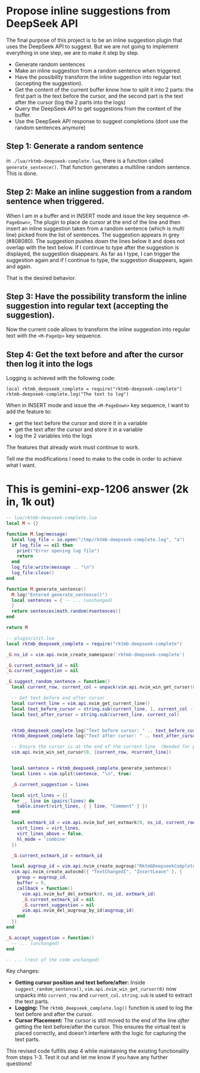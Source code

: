 # Propose inline suggestions from DeepSeek API

The final purpose of this project is to be an inline suggestion plugin that uses the DeepSeek API to suggest.
But we are not going to implement everything in one step, we are to make it step by step.

- Generate random sentences
- Make an inline suggestion from a random sentence when triggered.
- Have the possibility transform the inline suggestion into regular text (accepting the suggestion).
- Get the content of the current buffer know how to split it into 2 parts: the first part is the text before the cursor, and the second part is the text after the cursor (log the 2 parts into the logs)
- Query the DeepSeek API to get suggestions from the content of the buffer.
- Use the DeepSeek API response to suggest completions (dont use the random sentences anymore)

## Step 1: Generate a random sentence

in `./lua/rktmb-deepseek-complete.lua`, there is a function called `generate_sentence()`.
That function generates a multiline random sentence.
This is done.

## Step 2: Make an inline  suggestion from a random sentence when triggered.

When I am in a buffer and in INSERT mode and issue the key sequence `<M-PageDown>`,
The plugin to place de cursor at the end of the line and then insert an inline suggestion 
taken from a random sentence (which is multi line) picked from the list of sentences.
The suggestion appears in grey (#808080).
The suggestion pushes down the lines below it and does not overlap with the text below.
If I continue to type after the suggestion is displayed, the suggestion disappears.
As far as I type, I can trigger the suggestion again and if I continue to type, the suggestion disappears, again and again.

That is the desired behavior.

## Step 3: Have the possibility transform the inline suggestion into regular text (accepting the suggestion).

Now the current code allows to transform the inline suggestion into regular text with the `<M-PageUp>` key sequence.

## Step 4: Get the text before and after the cursor then log it into the logs

Logging is achieved with the following code:

```
local rktmb_deepseek_complete = require("rktmb-deepseek-complete")
rktmb-deepseek-complete.log("The text to log")
```

When in INSERT mode and issue the `<M-PageDown>` key sequence, I want to add the feature to:
- get the text before the cursor and store it in a variable
- get the text after the cursor and store it in a variable
- log the 2 variables into the logs

The features that already work must continue to work.

Tell me the modifications I need to make to the code in order to achieve what I want.




# This is gemini-exp-1206 answer (2k in, 1k out)

```lua
-- lua/rktmb-deepseek-complete.lua
local M = {}

function M.log(message)
  local log_file = io.open("/tmp/rktmb-deepseek-complete.log", "a")
  if log_file == nil then
    print("Error opening log file")
    return
  end
  log_file:write(message .. "\n")
  log_file:close()
end

function M.generate_sentence()
  M.log("Entered generate_sentence()")
  local sentences = { -- ... (unchanged)
  }
  return sentences[math.random(#sentences)]
end

return M
```

```lua
-- plugin/init.lua
local rktmb_deepseek_complete = require("rktmb-deepseek-complete")

_G.ns_id = vim.api.nvim_create_namespace('rktmb-deepseek-complete')

_G.current_extmark_id = nil
_G.current_suggestion = nil

_G.suggest_random_sentence = function()
  local current_row, current_col = unpack(vim.api.nvim_win_get_cursor(0))

  -- Get text before and after cursor
  local current_line = vim.api.nvim_get_current_line()
  local text_before_cursor = string.sub(current_line, 1, current_col -1)
  local text_after_cursor = string.sub(current_line, current_col)


  rktmb_deepseek_complete.log("Text before cursor: " .. text_before_cursor)
  rktmb_deepseek_complete.log("Text after cursor: " .. text_after_cursor)

  -- Ensure the cursor is at the end of the current line  (Needed for proper virtual text placement)
  vim.api.nvim_win_set_cursor(0, {current_row, #current_line})


  local sentence = rktmb_deepseek_complete.generate_sentence()
  local lines = vim.split(sentence, "\n", true)

  _G.current_suggestion = lines

  local virt_lines = {}
  for _, line in ipairs(lines) do
    table.insert(virt_lines, { { line, "Comment" } })
  end

  local extmark_id = vim.api.nvim_buf_set_extmark(0, ns_id, current_row - 1, 0, {
    virt_lines = virt_lines,
    virt_lines_above = false,
    hl_mode = 'combine'
  })

  _G.current_extmark_id = extmark_id

  local augroup_id = vim.api.nvim_create_augroup("RktmbDeepseekCompleteSuggestions", { clear = true })
  vim.api.nvim_create_autocmd({ "TextChangedI", "InsertLeave" }, {
    group = augroup_id,
    buffer = 0,
    callback = function()
      vim.api.nvim_buf_del_extmark(0, ns_id, extmark_id)
      _G.current_extmark_id = nil
      _G.current_suggestion = nil
      vim.api.nvim_del_augroup_by_id(augroup_id)
    end
  })
end

_G.accept_suggestion = function()
  -- ... (unchanged)
end

-- ... (rest of the code unchanged)
```

Key changes:

- **Getting cursor position and text before/after:** Inside `suggest_random_sentence()`,  `vim.api.nvim_win_get_cursor(0)` now unpacks into `current_row` and `current_col`.  `string.sub` is used to extract the text parts.
- **Logging:** The `rktmb_deepseek_complete.log()` function is used to log the text before and after the cursor.
- **Cursor Placement:** The cursor is still moved to the end of the line *after* getting the text before/after the cursor. This ensures the virtual text is placed correctly, and doesn't interfere with the logic for capturing the text parts.



This revised code fulfills step 4 while maintaining the existing functionality from steps 1-3.  Test it out and let me know if you have any further questions!
